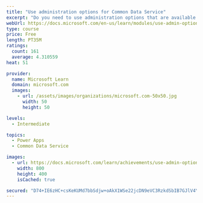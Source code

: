 ```yaml
---
title: "Use administration options for Common Data Service"
excerpt: "Do you need to use administration options that are available for Common Data Service? This module will show you how you can use solutions within Common Data Service and administer environments."
webUrl: https://docs.microsoft.com/en-us/learn/modules/use-admin-options-cds/
type: course
price: Free
length: PT35M
ratings:
  count: 161
  average: 4.310559
heat: 51

provider:
  name: Microsoft Learn
  domain: microsoft.com
  images:
    - url: /assets/images/organizations/microsoft.com-50x50.jpg
      width: 50
      height: 50

levels:
  - Intermediate

topics:
  - Power Apps
  - Common Data Service

images:
  - url: https://docs.microsoft.com/learn/achievements/use-admin-options-cds-social.png
    width: 800
    height: 400
    isCached: true

secured: "D74+IE6zHC+csKeKUMd7bbSdjw+oAkX1WSe22jcDN9eVC3RzkdSbIB7GJlV4YHdxvjBqJiNex1MMuuB9jonFjPh28uw+TbZOb1RBO60hOLj5J2ETwy0FQ4x5Az3rA+rbmGNOhYa4hNYfAw5ic29dpqscpQpuhLmVViVy5kMI9e+2o8hHYyIi+70Pp81+cXJ0cYBvlbprMcLDz/xnNpGSZAwI0uJPVwWp3afaCmE5JiIDddlu6ME9gqdP/s3cbaQlffHpc1AZ75Bif4Xh/72IVg8S41utwolQeeY1JPE7aPKt7vNZhAw1BBiel6NHqmgV/pqrwacZCUWGgmuM4FVnI1kRP3q8hRLFfjYXKVGwtwKyM1jTzrMDD0H/YySatf7POz/rpYGef40EI1fWrn1SmL+Q6LfYsA979znynQjQJgg=;DaYHM0cf/r7GKRLjAAckOQ=="
---
```


